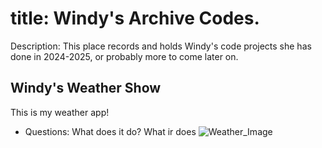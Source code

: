 # title: Windy's Archive Codes.
Description: This place records and holds Windy's code projects she has done in 2024-2025, or probably more to come later on.


## Windy's Weather Show
This is my weather app! 
+ Questions: What does it do?
      What ir does 
![Weather_Image](https://github.com/user-attachments/assets/bbaf9a31-b463-437b-a364-a7a7dd993039)    
